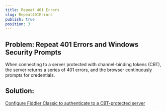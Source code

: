 ```yaml
---
title: Repeat 401 Errors
slug: Repeat401Errors
publish: true
position: 3
---
```


Problem: Repeat 401 Errors and Windows Security Prompts
-------------------------------------------------------

When connecting to a server protected with channel-binding tokens (CBT), the server returns a series of 401 errors, and the browser continuously prompts for credentials.

Solution: 
---------

[Configure Fiddler Classic to authenticate to a CBT-protected server][1]

[1]: ../Tasks/AuthenticateWithCBT
